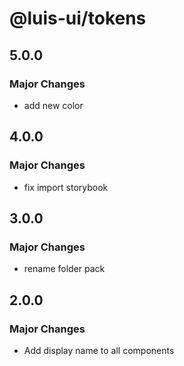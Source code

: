 # @luis-ui/tokens

## 5.0.0

### Major Changes

- add new color

## 4.0.0

### Major Changes

- fix import storybook

## 3.0.0

### Major Changes

- rename folder pack

## 2.0.0

### Major Changes

- Add display name to all components
